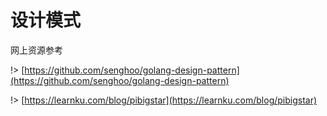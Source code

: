 # 设计模式

网上资源参考

!> [https://github.com/senghoo/golang-design-pattern](https://github.com/senghoo/golang-design-pattern)

!> [https://learnku.com/blog/pibigstar](https://learnku.com/blog/pibigstar)







